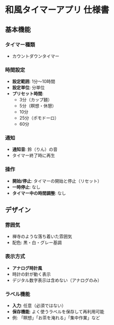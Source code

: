 # 和風タイマーアプリ 仕様書

## 基本機能

### タイマー種類
- カウントダウンタイマー

### 時間設定
- **設定範囲**: 1分～10時間
- **設定単位**: 分単位
- **プリセット時間**:
  - 3分（カップ麺）
  - 5分（瞑想・休憩）
  - 10分
  - 25分（ポモドーロ）
  - 60分

### 通知
- **通知音**: 鈴（りん）の音
- タイマー終了時に再生

### 操作
- **開始/停止**: タイマーの開始と停止（リセット）
- **一時停止**: なし
- **タイマー中の時間調整**: なし

## デザイン

### 雰囲気
- 禅寺のような落ち着いた雰囲気
- 配色: 黒・白・グレー基調

### 表示方式
- **アナログ時計風**
- 時計の針が動く表示
- デジタル数字表示は含めない（アナログのみ）

### ラベル機能
- **入力**: 任意（必須ではない）
- **保存機能**: よく使うラベルを保存して再利用可能
- 例: 「瞑想」「お茶を淹れる」「集中作業」など

